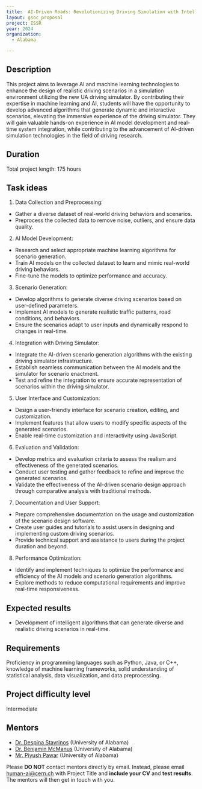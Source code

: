 ```yaml
---
title:  AI-Driven Roads: Revolutionizing Driving Simulation with Intelligent Scenario Generation
layout: gsoc_proposal
project: ISSR
year: 2024
organization:
  - Alabama

---
```


## Description

This project aims to leverage AI and machine learning technologies to enhance the design of realistic driving scenarios in a simulation environment utilizing the new UA driving simulator. By contributing their expertise in machine learning and AI, students will have the opportunity to develop advanced algorithms that generate dynamic and interactive scenarios, elevating the immersive experience of the driving simulator. They will gain valuable hands-on experience in AI model development and real-time system integration, while contributing to the advancement of AI-driven simulation technologies in the field of driving research.

## Duration

Total project length: 175 hours

## Task ideas
1. Data Collection and Preprocessing:
- Gather a diverse dataset of real-world driving behaviors and scenarios.
- Preprocess the collected data to remove noise, outliers, and ensure data quality.

2. AI Model Development:
- Research and select appropriate machine learning algorithms for scenario generation.
- Train AI models on the collected dataset to learn and mimic real-world driving behaviors.
- Fine-tune the models to optimize performance and accuracy.

3. Scenario Generation:
- Develop algorithms to generate diverse driving scenarios based on user-defined parameters.
- Implement AI models to generate realistic traffic patterns, road conditions, and behaviors.
- Ensure the scenarios adapt to user inputs and dynamically respond to changes in real-time.

4. Integration with Driving Simulator:
- Integrate the AI-driven scenario generation algorithms with the existing driving simulator infrastructure.
- Establish seamless communication between the AI models and the simulator for scenario enactment.
- Test and refine the integration to ensure accurate representation of scenarios within the driving simulator.

5. User Interface and Customization:
- Design a user-friendly interface for scenario creation, editing, and customization.
- Implement features that allow users to modify specific aspects of the generated scenarios.
- Enable real-time customization and interactivity using JavaScript.

6. Evaluation and Validation:
- Develop metrics and evaluation criteria to assess the realism and effectiveness of the generated scenarios.
- Conduct user testing and gather feedback to refine and improve the generated scenarios.
- Validate the effectiveness of the AI-driven scenario design approach through comparative analysis with traditional methods.

7. Documentation and User Support:
- Prepare comprehensive documentation on the usage and customization of the scenario design software.
- Create user guides and tutorials to assist users in designing and implementing custom driving scenarios.
- Provide technical support and assistance to users during the project duration and beyond.

8. Performance Optimization:
- Identify and implement techniques to optimize the performance and efficiency of the AI models and scenario generation algorithms.
- Explore methods to reduce computational requirements and improve real-time responsiveness.


## Expected results
 * Development of intelligent algorithms that can generate diverse and realistic driving scenarios in real-time.

## Requirements
Proficiency in programming languages such as Python, Java, or C++, knowledge of machine learning frameworks, solid understanding of statistical analysis, data visualization, and data preprocessing.

## Project difficulty level
Intermediate

## Mentors

 * [Dr. Despina Stavrinos](mailto:human-ai@cern.ch) (University of Alabama)
 * [Dr. Benjamin McManus](mailto:human-ai@cern.ch) (University of Alabama)
 * [Mr. Piyush Pawar](mailto:human-ai@cern.ch) (University of Alabama)



Please **DO NOT** contact mentors directly by email. Instead, please email [human-ai@cern.ch](mailto:human-ai@cern.ch) with Project Title and **include your CV** and **test results**. The mentors will then get in touch with you.


